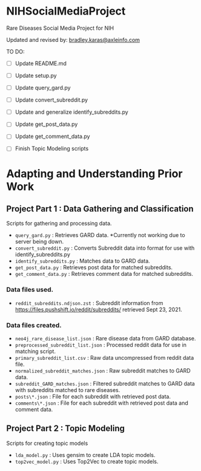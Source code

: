 # NIHSocialMediaProject
Rare Diseases Social Media Project for NIH

Updated and revised by:
bradley.karas@axleinfo.com

TO DO:
- [ ] Update README.md
- [ ] Update setup.py
- [ ] Update query_gard.py
- [ ] Update convert_subreddit.py
- [ ] Update and generalize identify_subreddits.py
- [ ] Update get_post_data.py
- [ ] Update get_comment_data.py
- [ ] Finish Topic Modeling scripts


# Adapting and Understanding Prior Work
## Project Part 1 : Data Gathering and Classification
Scripts for gathering and processing data.
* `query_gard.py` : Retrieves GARD data. *Currently not working due to server being down.
* `convert_subreddit.py` : Converts Subreddit data into format for use with identify_subreddits.py
* `identify_subreddits.py` : Matches data to GARD data.
* `get_post_data.py` : Retrieves post data for matched subreddits.
* `get_comment_data.py` : Retrieves comment data for matched subreddits.

### Data files used.
* `reddit_subreddits.ndjson.zst` : Subreddit information from https://files.pushshift.io/reddit/subreddits/ retrieved Sept 23, 2021.

### Data files created.
* `neo4j_rare_disease_list.json` : Rare disease data from GARD database.
* `preprocessed_subreddit_list.json` : Processed reddit data for use in matching script.
* `primary_subreddit_list.csv` : Raw data uncompressed from reddit data file.
* `normalized_subreddit_matches.json` : Raw subreddit matches to GARD data.
* `subreddit_GARD_matches.json` : Filtered subreddit matches to GARD data with subreddits matched to rare diseases.
* `posts\*.json` : File for each subreddit with retrieved post data.
* `comments\*.json` : File for each subreddit with retrieved post data and comment data.

## Project Part 2 : Topic Modeling
Scripts for creating topic models
* `lda_model.py` : Uses gensim to create LDA topic models.
* `top2vec_model.py` : Uses Top2Vec to create topic models.